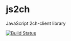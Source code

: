 js2ch
=====
JavaScript 2ch-client library

[![Build Status](https://travis-ci.org/sh19910711/js2ch.png?branch=develop)](https://travis-ci.org/sh19910711/js2ch)
